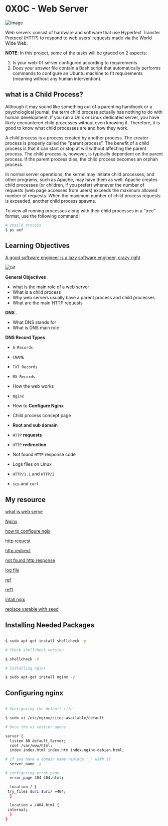 # 0X0C - Web Server

![image](https://www.keil.com/pack/doc/mw/Network/html/http_server_block_diagram.png)

Web servers consist of hardware and software that use Hypertext Transfer Protocol (HTTP) to respond to web users’ requests made via the World Wide Web.

__NOTE__: In this project, some of the tasks will be graded on 2 aspects:

1. Is your web-01 server configured according to requirements
2. Does your answer file contain a Bash script that automatically performs commands to configure an Ubuntu machine to fit requirements (meaning without any human intervention).

## what is a Child Process?

 Although it may sound like something out of a parenting handbook or a psychological journal, the term child process actually has nothing to do with human development. If you run a Unix or Linux dedicated server, you have likely encountered child processes without even knowing it. Therefore, it is good to know what child processes are and how they work.

 A child process is a process created by another process. The creator process is properly called the “parent process”. The benefit of a child process is that it can start or stop at will without affecting the parent process. The child process is, however, is typically dependent on the parent process. If the parent process dies, the child process becomes an orphan process.

 In normal server operations, the kernel may initiate child processes, and other programs, such as Apache, may have them as well. Apache creates child processes (or children, if you prefer) whenever the number of requests (web page accesses from users) exceeds the maximum allowed number of requests. When the maximum number of child process requests is exceeded, another child process spawns.

 To view all running processes along with their child processes in a “tree” format, use the following command:

```bash
# chaild process
$ ps axf
```

## Learning Objectives

[A good software engineer is a lazy software engineer, crazy right](https://www.techwell.com/techwell-insights/2013/12/why-best-programmers-are-lazy-and-act-dumb)

![bit](https://s3.amazonaws.com/intranet-projects-files/holbertonschool-sysadmin_devops/266/82VsYEC.jpg)

__General Objectives__ .

- what is the main role of a web server
- What is a child process
- Why web servers usually have a parent process and child processes
- What are the main HTTP requests

__DNS__ .

- What DNS stands for
- What is DNS main role

__DNS Record Types__ .

- `A Records`
- `CNAME`
- `TXT Records`
- `MX Records`

- How the web works
- `Nginx`
- How to __Configure Nginx__
- Child process concept page
- __Root and sub domain__
- `HTTP` __requests__
- `HTTP` __redirection__
- Not found `HTTP` response code
- Logs files on Linux
- `HTTP/1.1` and `HTTP/2`
- `scp` and `curl`

## My resource

[what is web serve](https://www.techwell.com/techwell-insights/2013/12/why-best-programmers-are-lazy-and-act-dumb)

[Nginx](https://en.wikipedia.org/wiki/Nginx)

[how to configure ngix](https://www.digitalocean.com/community/tutorials/how-to-set-up-nginx-server-blocks-virtual-hosts-on-ubuntu-16-04)

[http request](https://www.digitalocean.com/community/tutorials/how-to-set-up-nginx-server-blocks-virtual-hosts-on-ubuntu-16-04)

[http redirect](https://moz.com/learn/seo/redirection)

[not found http response](https://en.wikipedia.org/wiki/HTTP_404)

[log file](https://www.cyberciti.biz/faq/ubuntu-linux-gnome-system-log-viewer/)

[ref](https://datatracker.ietf.org/doc/html/rfc7231)

[ref1](https://datatracker.ietf.org/doc/html/rfc7540)

[intall ngix](https://askubuntu.com/questions/672892/what-does-y-mean-in-apt-get-y-install-command)

[replace varable with seed](effiongsamuel.tech)

## Installing Needed Packages

```bash

$ sudo apt-get install shellcheck -y

# Check shellcheck version

$ shellcheck -V

# Installing nginx

$ sudo apt-get install nginx -y

```

## Configuring nginx

```bash

# Configuring the default file

$ sudo vi /etc/nginx/sites-available/default

# Once the vi editior opens

server {
  listen 80 default_Server;
  root /var/www/html;
  index index.html index.htm index.nginx-debian.html;

# if you have a domain name replace '_' with it
  server_name _;

# configuring error_page
  error_page 404 404.html;

  location / {
 try_files $uri $uri/ =404;
  }

  location = /404.html {
 internal;
  }
}

